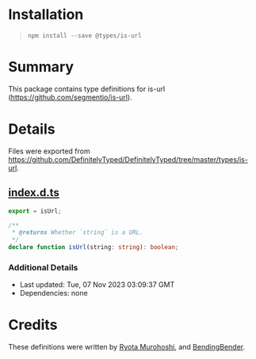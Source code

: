 # Installation
> `npm install --save @types/is-url`

# Summary
This package contains type definitions for is-url (https://github.com/segmentio/is-url).

# Details
Files were exported from https://github.com/DefinitelyTyped/DefinitelyTyped/tree/master/types/is-url.
## [index.d.ts](https://github.com/DefinitelyTyped/DefinitelyTyped/tree/master/types/is-url/index.d.ts)
````ts
export = isUrl;

/**
 * @returns Whether `string` is a URL.
 */
declare function isUrl(string: string): boolean;

````

### Additional Details
 * Last updated: Tue, 07 Nov 2023 03:09:37 GMT
 * Dependencies: none

# Credits
These definitions were written by [Ryota Murohoshi](https://github.com/RyotaMurohoshi), and [BendingBender](https://github.com/BendingBender).
